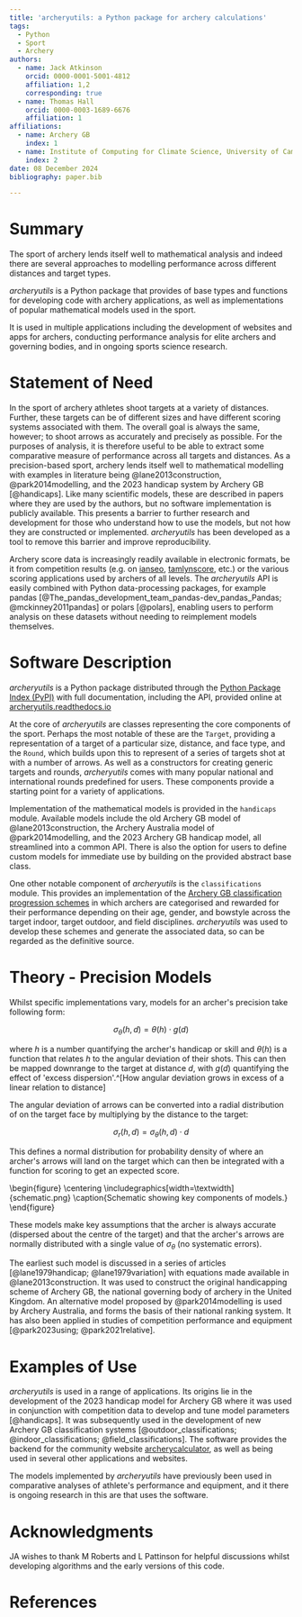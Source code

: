 ```yaml
---
title: 'archeryutils: a Python package for archery calculations'
tags:
  - Python
  - Sport
  - Archery
authors:
  - name: Jack Atkinson
    orcid: 0000-0001-5001-4812
    affiliation: 1,2
    corresponding: true
  - name: Thomas Hall
    orcid: 0000-0003-1689-6676
    affiliation: 1
affiliations:
  - name: Archery GB
    index: 1
  - name: Institute of Computing for Climate Science, University of Cambridge, UK
    index: 2
date: 08 December 2024
bibliography: paper.bib

---
```


# Summary

The sport of archery lends itself well to mathematical analysis and indeed there
are several approaches to modelling performance across
different distances and target types.

_archeryutils_ is a Python package that provides of base types and functions
for developing code with archery applications, as well as implementations of popular
mathematical models used in the sport.

It is used in multiple applications including the development of websites
and apps for archers, conducting performance analysis for elite archers and governing
bodies, and in ongoing sports science research.


# Statement of Need

In the sport of archery athletes shoot targets at a variety of distances.
Further, these targets can be of different sizes and have different scoring systems
associated with them.
The overall goal is always the same, however; to shoot arrows as accurately and
precisely as possible.
For the purposes of analysis, it is therefore useful to be able to extract some comparative
measure of performance across all targets and distances.
As a precision-based sport, archery lends itself well to mathematical
modelling with examples in literature being @lane2013construction, @park2014modelling, and the
2023 handicap system by Archery GB [@handicaps].
Like many scientific models, these are described in papers where they are used by
the authors, but no software implementation is publicly available.
This presents a barrier to further research and development for those who understand
how to use the models, but not how they are constructed or implemented.
_archeryutils_ has been developed as a tool to remove this barrier and improve
reproducibility.

Archery score data is increasingly
readily available in electronic formats, be it from competition results
(e.g. on [ianseo](https://ianseo.net/), [tamlynscore](https://www.tamlynscore.co.uk/), etc.)
or the various scoring applications used by archers of all levels.
The _archeryutils_ API is easily combined with Python
data-processing packages, for example
pandas [@The_pandas_development_team_pandas-dev_pandas_Pandas; @mckinney2011pandas] or polars [@polars],
enabling users to perform analysis on these datasets
without needing to reimplement models themselves.


# Software Description

_archeryutils_ is a Python package distributed through the
[Python Package Index (PyPI)](https://pypi.org/project/archeryutils/) with full documentation,
including the API, provided online at
[archeryutils.readthedocs.io](https://archeryutils.readthedocs.io/)

At the core of _archeryutils_ are classes representing the core components of
the sport.
Perhaps the most notable of these are the `Target`, providing a representation
of a target of a particular size, distance, and face type, and the
`Round`, which builds upon this to represent of a series of targets shot at with a
number of arrows.
As well as a constructors for creating generic targets and rounds, _archeryutils_ comes
with many popular national and international rounds predefined for users.
These components provide a starting point for a variety of applications.

Implementation of the mathematical models is provided in the `handicaps` module.
Available models include the old Archery GB model of @lane2013construction,
the Archery Australia model of @park2014modelling, and the 2023 Archery GB
handicap model, all streamlined into a common API.
There is also the option for users to define custom models for immediate use by
building on the provided abstract base class.

One other notable component of _archeryutils_ is the `classifications` module.
This provides an implementation of the [Archery GB classification progression
schemes](https://archerygb.org/resources/outdoor-classifications-and-handicaps)
in which archers are categorised and rewarded for their
performance depending on their age, gender, and bowstyle
across the target indoor, target outdoor, and field disciplines.
_archeryutils_ was used to develop these schemes and generate the associated data,
so can be regarded as the definitive source.


# Theory - Precision Models

Whilst specific implementations vary, models for an archer's precision
take following form:

$$ \sigma_{\theta} (h, d) = \theta (h) \cdot g(d) $$

where $h$ is a number quantifying the archer's handicap
or skill and $\theta(h)$ is a function that relates $h$ to the angular deviation
of their shots.
This can then be mapped downrange to the target at distance $d$, with $g(d)$
quantifying the effect of 'excess dispersion'.^[How angular deviation
grows in excess of a linear relation to distance]

The angular deviation of arrows can be converted into a radial distribution of
on the target face by multiplying by the distance to the target:

$$ \sigma_{r}(h, d) = \sigma_{\theta}(h, d) \cdot d $$

This defines a normal distribution for probability density of where an archer's arrows
will land on the target which can then be integrated with a function for scoring to
get an expected score.

\begin{figure}
    \centering
    \includegraphics[width=\textwidth]{schematic.png}
    \caption{Schematic showing key components of models.}
\end{figure}

These models make key assumptions that the archer is always accurate (dispersed about the centre of the target) and that the archer's arrows are normally distributed with a single value of $\sigma_{\theta}$ (no systematic errors).

The earliest such model is discussed in a series of articles
[@lane1979handicap; @lane1979variation] with equations made available in
@lane2013construction.
It was used to construct the original handicapping scheme of Archery GB, the
national governing body of archery in the United Kingdom.
An alternative model proposed by @park2014modelling is used by Archery Australia,
and forms the basis of their national ranking system.
It has also been applied in studies of competition performance and equipment
[@park2023using; @park2021relative].


# Examples of Use

_archeryutils_ is used in a range of applications.
Its origins lie in the development of the 2023 handicap model for Archery GB where it
was used in conjunction with competition data to develop and tune model parameters
[@handicaps].
It was subsequently used in the development of new Archery GB classification systems
[@outdoor_classifications; @indoor_classifications; @field_classifications].
The software provides the backend for the community website
[archerycalculator](https://archerycalculator.co.uk/), as well as being used in
several other applications and websites.

The models implemented by _archeryutils_ have previously been used in comparative
analyses of athlete's performance and equipment, and it there is ongoing research in
this are that uses the software.


# Acknowledgments

JA wishes to thank M Roberts and L Pattinson for helpful discussions whilst developing
algorithms and the early versions of this code.


# References
